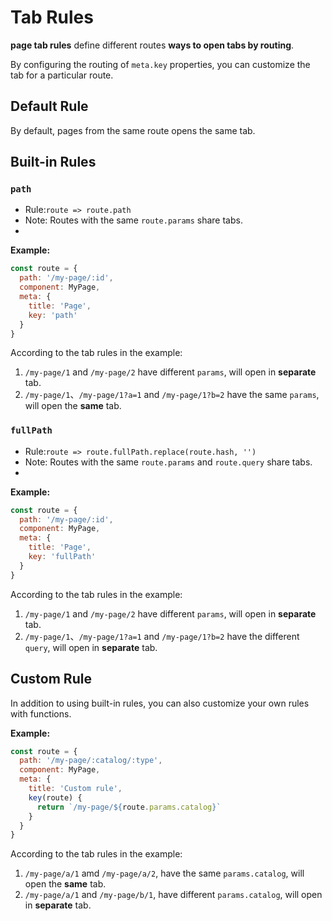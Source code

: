 # Tab Rules

**page tab rules** define different routes **ways to open tabs by routing**.

By configuring the routing of `meta.key` properties, you can customize the tab for a particular route.

## Default Rule

By default, pages from the same route opens the same tab.

## Built-in Rules

### `path`

- Rule:`route => route.path`
- Note: Routes with the same `route.params` share tabs.
- <demo-link href="/default/rule/path/a/1"/>

**Example:**

```javascript {6}
const route = {
  path: '/my-page/:id',
  component: MyPage,
  meta: {
    title: 'Page',
    key: 'path'
  }
}
```

According to the tab rules in the example:

1. `/my-page/1` and `/my-page/2` have different `params`, will open in **separate** tab.
2. `/my-page/1`、`/my-page/1?a=1` and `/my-page/1?b=2` have the same `params`, will open the **same** tab.

### `fullPath`

- Rule:`route => route.fullPath.replace(route.hash, '')`
- Note: Routes with the same `route.params` and `route.query` share tabs.
- <demo-link href="/default/rule/fullPath/a/1"/>

**Example:**

```javascript {6}
const route = {
  path: '/my-page/:id',
  component: MyPage,
  meta: {
    title: 'Page',
    key: 'fullPath'
  }
}
```

According to the tab rules in the example:

1. `/my-page/1` and `/my-page/2` have different `params`, will open in **separate** tab.
2. `/my-page/1`、`/my-page/1?a=1` and `/my-page/1?b=2` have the different `query`, will open in **separate** tab.

## Custom Rule

In addition to using built-in rules, you can also customize your own rules with functions.

**Example:**

```javascript {6,7,8}
const route = {
  path: '/my-page/:catalog/:type',
  component: MyPage,
  meta: {
    title: 'Custom rule',
    key(route) {
      return `/my-page/${route.params.catalog}`
    }
  }
}
```

According to the tab rules in the example:

1. `/my-page/a/1` amd `/my-page/a/2`, have the same `params.catalog`, will open the **same** tab.
2. `/my-page/a/1` and `/my-page/b/1`, have different `params.catalog`, will open in **separate** tab.
